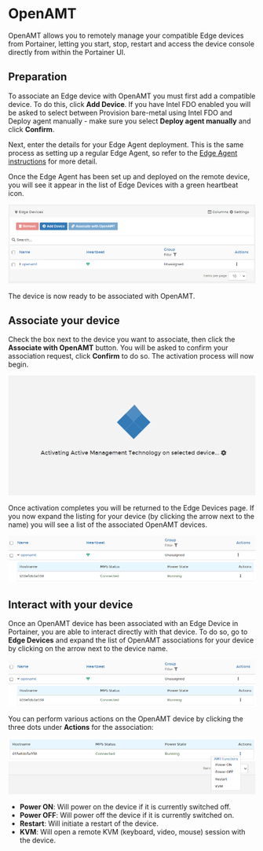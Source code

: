 # OpenAMT

OpenAMT allows you to remotely manage your compatible Edge devices from Portainer, letting you start, stop, restart and access the device console directly from within the Portainer UI.

## Preparation

To associate an Edge device with OpenAMT you must first add a compatible device. To do this, click **Add Device**. If you have Intel FDO enabled you will be asked to select between Provision bare-metal using Intel FDO and Deploy agent manually - make sure you select **Deploy agent manually** and click **Confirm**.

Next, enter the details for your Edge Agent deployment. This is the same process as setting up a regular Edge Agent, so refer to the [Edge Agent instructions](../../../../start/agent/edge.md) for more detail.

Once the Edge Agent has been set up and deployed on the remote device, you will see it appear in the list of Edge Devices with a green heartbeat icon.

![](../../../../.gitbook/assets/2.11.1-edge-devices-openamt-list.png)

The device is now ready to be associated with OpenAMT.

## Associate your device

Check the box next to the device you want to associate, then click the **Associate with OpenAMT** button. You will be asked to confirm your association request, click **Confirm** to do so. The activation process will now begin.

![](../../../../.gitbook/assets/2.11.1-edge-devices-openamt-activating.png)

Once activation completes you will be returned to the Edge Devices page. If you now expand the listing for your device (by clicking the arrow next to the name) you will see a list of the associated OpenAMT devices.

![](../../../../.gitbook/assets/2.11.1-edge-devices-openamt-completed.png)

## Interact with your device

Once an OpenAMT device has been associated with an Edge Device in Portainer, you are able to interact directly with that device. To do so, go to **Edge Devices** and expand the list of OpenAMT associations for your device by clicking on the arrow next to the device name.

![](../../../../.gitbook/assets/2.11.1-edge-devices-openamt-completed.png)

You can perform various actions on the OpenAMT device by clicking the three dots under **Actions** for the association:

![](../../../../.gitbook/assets/2.11.1-edge-devices-openamt-functions.png)

* **Power ON**: Will power on the device if it is currently switched off.
* **Power OFF**: Will power off the device if it is currently switched on.
* **Restart**: Will initiate a restart of the device.
* **KVM**: Will open a remote KVM (keyboard, video, mouse) session with the device.

